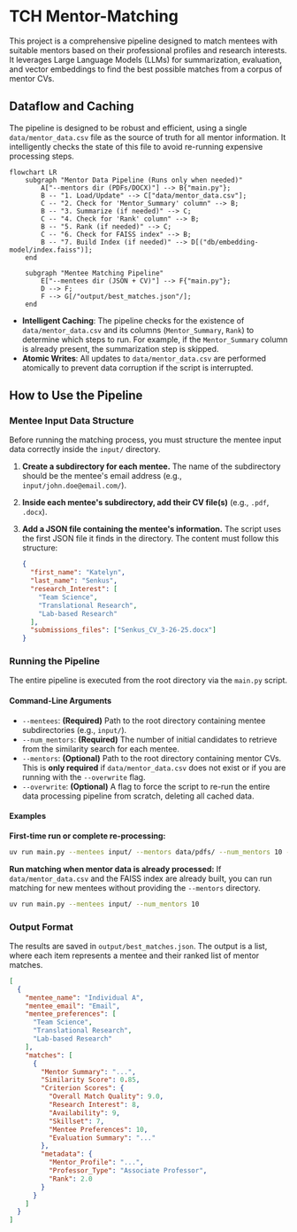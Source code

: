 # TCH Mentor-Matching

This project is a comprehensive pipeline designed to match mentees with suitable mentors based on their professional profiles and research interests. It leverages Large Language Models (LLMs) for summarization, evaluation, and vector embeddings to find the best possible matches from a corpus of mentor CVs.

## Dataflow and Caching

The pipeline is designed to be robust and efficient, using a single `data/mentor_data.csv` file as the source of truth for all mentor information. It intelligently checks the state of this file to avoid re-running expensive processing steps.

```mermaid
flowchart LR
    subgraph "Mentor Data Pipeline (Runs only when needed)"
        A["--mentors dir (PDFs/DOCX)"] --> B{"main.py"};
        B -- "1. Load/Update" --> C["data/mentor_data.csv"];
        C -- "2. Check for 'Mentor_Summary' column" --> B;
        B -- "3. Summarize (if needed)" --> C;
        C -- "4. Check for 'Rank' column" --> B;
        B -- "5. Rank (if needed)" --> C;
        C -- "6. Check for FAISS index" --> B;
        B -- "7. Build Index (if needed)" --> D[("db/embedding-model/index.faiss")];
    end

    subgraph "Mentee Matching Pipeline"
        E["--mentees dir (JSON + CV)"] --> F{"main.py"};
        D --> F;
        F --> G[/"output/best_matches.json"/];
    end
```

-   **Intelligent Caching**: The pipeline checks for the existence of `data/mentor_data.csv` and its columns (`Mentor_Summary`, `Rank`) to determine which steps to run. For example, if the `Mentor_Summary` column is already present, the summarization step is skipped.
-   **Atomic Writes**: All updates to `data/mentor_data.csv` are performed atomically to prevent data corruption if the script is interrupted.

## How to Use the Pipeline

### Mentee Input Data Structure

Before running the matching process, you must structure the mentee input data correctly inside the `input/` directory.

1.  **Create a subdirectory for each mentee.** The name of the subdirectory should be the mentee's email address (e.g., `input/john.doe@email.com/`).
2.  **Inside each mentee's subdirectory, add their CV file(s)** (e.g., `.pdf`, `.docx`).
3.  **Add a JSON file containing the mentee's information.** The script uses the first JSON file it finds in the directory. The content must follow this structure:

    ```json
    {
      "first_name": "Katelyn",
      "last_name": "Senkus",
      "research_Interest": [
        "Team Science",
        "Translational Research",
        "Lab-based Research"
      ],
      "submissions_files": ["Senkus_CV_3-26-25.docx"]
    }
    ```

### Running the Pipeline

The entire pipeline is executed from the root directory via the `main.py` script.

#### Command-Line Arguments
-   `--mentees`: **(Required)** Path to the root directory containing mentee subdirectories (e.g., `input/`).
-   `--num_mentors`: **(Required)** The number of initial candidates to retrieve from the similarity search for each mentee.
-   `--mentors`: **(Optional)** Path to the root directory containing mentor CVs. This is **only required** if `data/mentor_data.csv` does not exist or if you are running with the `--overwrite` flag.
-   `--overwrite`: **(Optional)** A flag to force the script to re-run the entire data processing pipeline from scratch, deleting all cached data.

#### Examples

**First-time run or complete re-processing:**
```bash
uv run main.py --mentees input/ --mentors data/pdfs/ --num_mentors 10 --overwrite
```

**Run matching when mentor data is already processed:**
If `data/mentor_data.csv` and the FAISS index are already built, you can run matching for new mentees without providing the `--mentors` directory.
```bash
uv run main.py --mentees input/ --num_mentors 10
```

### Output Format

The results are saved in `output/best_matches.json`. The output is a list, where each item represents a mentee and their ranked list of mentor matches.
```json
[
  {
    "mentee_name": "Individual A",
    "mentee_email": "Email",
    "mentee_preferences": [
      "Team Science",
      "Translational Research",
      "Lab-based Research"
    ],
    "matches": [
      {
        "Mentor Summary": "...",
        "Similarity Score": 0.85,
        "Criterion Scores": {
          "Overall Match Quality": 9.0,
          "Research Interest": 8,
          "Availability": 9,
          "Skillset": 7,
          "Mentee Preferences": 10,
          "Evaluation Summary": "..."
        },
        "metadata": {
          "Mentor_Profile": "...",
          "Professor_Type": "Associate Professor",
          "Rank": 2.0
        }
      }
    ]
  }
]
```
